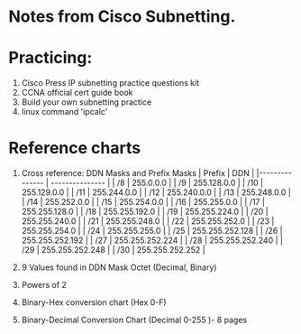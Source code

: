 # Notes from Cisco Subnetting. 

# Practicing: 
1. Cisco Press IP subnetting practice questions kit
2. CCNA official cert guide book
3. Build your own subnetting practice
4. linux command 'ipcalc'

# Reference charts 
1. Cross reference: DDN Masks and Prefix Masks
    | Prefix   | DDN    |
    |--------------- | --------------- |
    | /8   | 255.0.0.0 |
    | /9   | 255.128.0.0 |
    | /10  | 255.129.0.0 |
    | /11  | 255.244.0.0 |
    | /12  | 255.240.0.0 | 
    | /13  | 255.248.0.0 |
    | /14  | 255.252.0.0 | 
    | /15  | 255.254.0.0 | 
    | /16  | 255.255.0.0 |
    | /17  | 255.255.128.0 |
    | /18  | 255.255.192.0 |
    | /19  | 255.255.224.0 |
    | /20  | 255.255.240.0 |
    | /21  | 255.255.248.0 | 
    | /22  | 255.255.252.0 |
    | /23  | 255.255.254.0 | 
    | /24  | 255.255.255.0 | 
    | /25  | 255.255.252.128 | 
    | /26  | 255.255.252.192 |
    | /27  | 255.255.252.224 | 
    | /28  | 255.255.252.240 | 
    | /29  | 255.255.252.248 | 
    | /30  | 255.255.252.252 |

    
2. 9 Values found in DDN Mask Octet (Decimal, Binary)
3. Powers of 2 
4. Binary-Hex conversion chart (Hex 0-F)
5. Binary-Decimal Conversion Chart (Decimal 0-255 )- 8 pages


